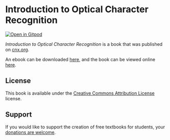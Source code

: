 # Introduction to Optical Character Recognition

[![Open in Gitpod](https://gitpod.io/button/open-in-gitpod.svg)](https://gitpod.io/from-referrer/)

_Introduction to Optical Character Recognition_ is a book that was published on [cnx.org](https://cnx.org/).

An ebook can be downloaded [here](https://github.com/cnx-user-books/cnxbook-introduction-to-optical-character-recognition/releases/latest), and the book can be viewed online [here](https://github.com/cnx-user-books/cnxbook-introduction-to-optical-character-recognition/releases/latest).

## License
This book is available under the [Creative Commons Attribution License](./LICENSE) license.

## Support
If you would like to support the creation of free textbooks for students, your [donations are welcome](https://riceconnect.rice.edu/donation/support-openstax-banner).
